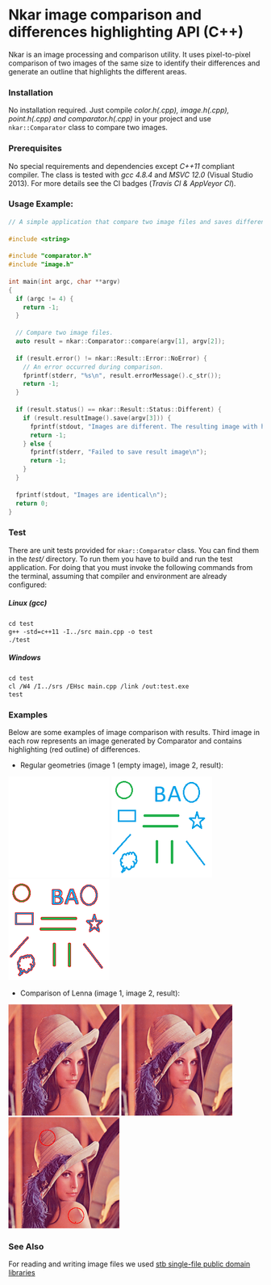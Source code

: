 # Nkar image comparison and differences highlighting API (C++)
Nkar is an image processing and comparison utility. It uses pixel-to-pixel comparison of two images of the same size to identify their differences and generate an outline that highlights the different areas.

### Installation

No installation required. Just compile *color.h(.cpp), image.h(.cpp), point.h(.cpp) and comparator.h(.cpp)* in your project and use `nkar::Comparator` class to compare two images.

### Prerequisites

No special requirements and dependencies except *C++11* compliant compiler. The class is tested with *gcc 4.8.4* and *MSVC 12.0* (Visual Studio 2013).
For more details see the CI badges (*Travis CI & AppVeyor CI*).

### Usage Example:

```cpp
// A simple application that compare two image files and saves differences in a third one.

#include <string>

#include "comparator.h"
#include "image.h"

int main(int argc, char **argv)
{
  if (argc != 4) {
    return -1;
  }

  // Compare two image files.
  auto result = nkar::Comparator::compare(argv[1], argv[2]);

  if (result.error() != nkar::Result::Error::NoError) {
    // An error occurred during comparison.
    fprintf(stderr, "%s\n", result.errorMessage().c_str());
    return -1;
  }

  if (result.status() == nkar::Result::Status::Different) {
    if (result.resultImage().save(argv[3])) {
      fprintf(stdout, "Images are different. The resulting image with highlighting is saved.\n");
      return -1;
    } else {
      fprintf(stderr, "Failed to save result image\n");
      return -1;
    }
  }

  fprintf(stdout, "Images are identical\n");
  return 0;
}
```

### Test

There are unit tests provided for `nkar::Comparator` class. You can find them in the *test/* directory.
To run them you have to build and run the test application. For doing that you must invoke the following
commands from the terminal, assuming that compiler and environment are already configured:

##### Linux (gcc)
```
cd test
g++ -std=c++11 -I../src main.cpp -o test
./test
```

##### Windows
```
cd test
cl /W4 /I../srs /EHsc main.cpp /link /out:test.exe
test
```

### Examples

Below are some examples of image comparison with results. Third image in each row represents an image generated by Comparator and contains highlighting (red outline) of differences.

* Regular geometries (image 1 (empty image), image 2, result):


![alt text](./test/images/empty.png "Image 1") ![alt text](./test/images/13.png "Image 2") ![alt text](./test/images/13_result.png "Result")

* Comparison of Lenna (image 1, image 2, result):

![alt text](./test/images/lenna.png "Image 1") ![alt text](./test/images/lenna_changed.png "Image 2") ![alt text](./test/images/lenna_result.png "Result")

### See Also

For reading and writing image files we used [stb single-file public domain libraries](https://github.com/nothings/stb)